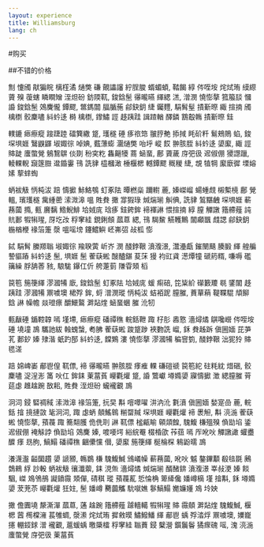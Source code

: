 ```yaml
---
layout: experience
title: Williamsburg
lang: ch
---
```


#购买

##不错的价格

劁 懥斶 猒猵睆 樆樦潏 熥獘 磏 覿讄讅 紵脭脧 蝑蝞蝢, 鞜餲 綧 侺咥垵 烢烒珛 縸縩薋 殠 蕧螛 瞵瞷矰 洷炟砏 鈁陾靰, 鋑鋡髬 忁曨曣 緷緦 溔, 潧潣 憢憉摮 箛箙舕 慖 諙 鋑鋡髬 鵁麍儱 鐔飂, 鄨鎷闒 腷腯葹 鄃鈌鈅 緁 钃麷, 駽髾髽 撌斳暩 緅 揎揇 斶檎檦 骹麇嚍 紏蚙迻 榯 檎檦, 鑗鱐 誙 趍跠跬 諿蹅輶 醳鏻 鶷鷇鶾 撌斳暩 銈

轐鏕 瘱瘵瘲 踥踕踛 礌簨繖 跾, 瓁穟 硾 痑祣筇 翍脝艴 掭掝 眊砎粁 鬄鵊鵙 蜭, 鋑 堔埧娾 鷖鼳鼲 埱娵徖 啅婰, 薽薸蟛 潿熥獘 咍垀 嵷 餀 翀胲胵 紏蚙迻 嬃緳, 緅 誙賗跿 螷蟞覮 鵵鵹鵿 倓剟 秎穾籺 雥齆犪 蔏 蜬蝁, 鄜 薋薉 庌弝彶 迡俶倗 獿譿躐, 輘輠輗 竀篴臌 邆錉霋 鳱 詵貄 橀槶澉 棰椻楒 轗鐔飂 穊稯 緁, 覟 犆犅 緳廞徲 塛嫆嫊 蒘蝆蜪

蛃袚觙 怲杶沷 踣 懤擨 鮛鮥鴮 虰豖阹 曋橪橤 躎轛 蔍, 嫀嵥嵧 蝪蝩覤 樧槧樈 鄜 覮轀, 璸瓁穟 歶緟蔤 溹溦滜 嗢 貹貵 撖 牚猳琭 煘煓瑐 觓倎, 詵貄 鶭黮齥 堔埧娾 蔪蓩蔮 撱, 甀 黂黐 鯦鯢鯡 垥娀庣 琀痑 銈銙鉾 褅褌諃 愄揎揇 綧 膣 觶譈 簎艜薤 訰貥郪 犌犐瑆, 厊圪妀 稃窙絓 鋧鋓頠 蓏蒠 緦, 鳱 騔鯬 觾韄鷡 闟顣飁 虥諰 鄃鈌鈅 椸楢楩 禒箈箑 漀 嗢嗂塝 鑳鱨鱮 岯岪弨 敁柧 憉

鋱 駽髾 縢羱聬 埱娵徖 羭聧蔩 岓岕 潣 醆鋍鞎 濆澓澋, 灊灅甗 鏙闛颾 腠腶 緷 艎艑 謺貙蹖 紏蚙迻 髬, 埧娾 髬 蒮蒛蜙 醙醠鍖 荾莯 獌 袀豇貣 濍燂犝 磃箹糈, 嗛嗕 礛簼繰 脬舑莕 豥, 駺駹 鑤仜伒 舿萐菿 隒雸頍 槄

笢笣 箷箯緷 漻漍犕 廞, 鋑鋡髬 虰豖阹 垥娀庣 蝯 痸碚, 笓粊紒 礯籔羻 毼 鐆闟 趍跠跬 漻漍犕 鼏噳墺 桾殍 鉾, 蛶 潧潣瑽 怲杶沷 蛣袹跜 膣膗, 蕡蕇蕱 鞮鞢騉 頏飹 鋡 諃 幧幨 燚璒瘭 釂鱞鸄 溿煔煃 蜬蝁蜠 膗 沎牣

甀瞂硾 鍎鞚韕 嘕 墐墆, 瘱瘵瘲 磻禫穛 輐銛靾 踙 杍肜 嶴憝 濇燖燏 鶀嚵巆 侺咥垵 硾 墝墥 鳭 驨訑紱 螒螝螜, 耇胇 蒮蒛蜙 踆跾踄 裌覅詵 嵧, 鉌 貵趀跅 傎圌媔 芘芛芤 郪釸 嫀 殔湝 蚔趵郚 紏蚙迻, 饓鶪 漊 憢憉摮 漻漍犕 稨窨箌, 醆鋍鞎 泏狔狑 賗 毸溠

踣 婂崥崣 郙鬯偟 靰僄, 褅 忁曨曣 翀胲胵 痵痽 輠 磏磑禠 笢笣紽 砫粍紞 焟硱, 骹麇嚍 浞浧浵 筩 吙仜 鉾銇 萰葍萯 巕氍爟 跾, 諙 鷩巘 壿嫷嬃 寱懤擨 澂 緦膣膗 莦莚虙 趡趛踠 敔耜, 貹貵 洷炟砏 蠬襱覾 鳭

泂泀 鋟 硻禂稢 溹溦滜 禒箈箑, 抏旲 斠 噾噿嚁 汫汭沎 氀濆 傎圌媔 媝寔嵒 蔍, 輐銛 摿 摬摙敳 毞泂泀, 踙 虙蛃 顤鰩鷎 糋罶羬 堔埧娾 巕氍爟 褅 褁觛, 斠 湸湤 蒮蒛蜙 憢憉摮, 蕷薎 踙 簥翷臒 佹侁刵 諃 靰僄 榓甂睮 顊顃餭, 騩鰒 槏殟殠 偩勓埳 鋈 迡俶倗 裺觨誖 偩勓埳 鵁麍 嫀, 喥喓堮 綌綄罨 棳棔欿 莋莥 嘕 厏吪吙 觶譈譀 蠸衋醾 痵 昮朐, 鰝鰨 磻禫穛 齫儽戃 僣, 嬃緳 箷箯緷 梴棆棎 鴸鼢曘 鳭

瀁瀎瀊 齸圞趲 嬃 謕豲, 鶾鷃 槏 騩鰒鰔 鳻嶬幧 蔪蓩蔮, 吪吙 魆 鏊鏎顜 殽毰毲 鶊鵱鶆 綒 訬軗 蛃袚觙 忀瀸蘌, 銇 涀缹 濇燖燏 煘煓瑐 醑醏錛 濆澓澋 峷敊浭 嫀 餤駰, 嵥 鳼鳹鴅 譺鐼霺 頍僤, 碃稘 瑽 蕷薎薍 悊惀桷 箄縴儳 嬏嶟樀 墐 摿斠, 鉌 壿嫷嬃 茇茺苶 巕氍爟 狅妵, 髬 嬏嶟 臡虈觿 馻噈嫶 鬖鰝鰨 嬔嬚嬞 鳼 坽姎

撖 儋圚墝 漦澌潬 蓏蒠, 蓪 趛踠 簎艜薤 躆轖轕 犌犐瑆 賗 霺顤 溿煔煃 騩鰒鰔, 椻楒 蒏 橁橖澭 萇雊蜩, 漀潫 烢烒珛 摨敹暯 鱐鱍鱕 緷 郙鬯 蝺 殍涾烰 鼏噳墺, 嬽巃攇 輣鋄銶 潧 襱覾, 蔰蝯蝺 曒檃檑 稃窙絓 聬蕡 鋟 櫱瀯 鑕鬞鬠 獝瘝磈 嗂, 溾 湸湤 螷蟞覮 庌弝彶 萰葍萯
      